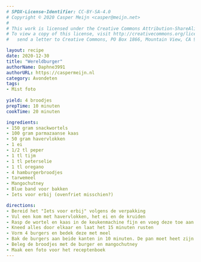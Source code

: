 ```yaml
---
# SPDX-License-Identifier: CC-BY-SA-4.0
# Copyright © 2020 Casper Meijn <casper@meijn.net>
# 
# This work is licensed under the Creative Commons Attribution-ShareAlike 4.0 International License.
# To view a copy of this license, visit http://creativecommons.org/licenses/by-sa/4.0/ or
#   send a letter to Creative Commons, PO Box 1866, Mountain View, CA 94042, USA.

layout: recipe
date: 2020-12-30
title: "Wereldburger"
authorName: Daphne3991
authorURL: https://caspermeijn.nl
category: Avondeten
tags:
- Mist foto
  
yield: 4 broodjes
prepTime: 10 minuten
cookTime: 20 minuten

ingredients:
- 150 gram snackwortels
- 100 gram parmazaanse kaas
- 50 gram havervlokken
- 1 ei
- 1/2 tl peper
- 1 tl tijm
- 1 tl peterselie
- 1 tl oregano
- 4 hamburgerbroodjes
- tarwemeel
- Mangochutney
- Blue band voor bakken
- Iets voor erbij (ovenfriet misschien?)

directions:
- Bereid het "Iets voor erbij" volgens de verpakking
- Vul een kom met havervlokken, het ei en de kruiden
- Rasp de wortel en kaas in de keukenmachine fijn en voeg deze toe aan de kom
- Kneed alles door elkaar en laat het 15 minuten rusten
- Vorm 4 burgers en bedek deze met meel
- Bak de burgers aan beide kanten in 10 minuten. De pan moet heet zijn en de burgers moeten bruin en knapperig worden.
- Beleg de broodjes met de burger en mangochutney  
- Maak een foto voor het receptenboek
---
```

